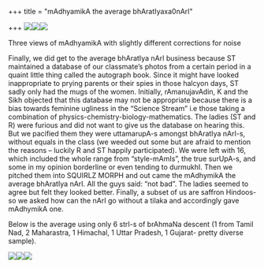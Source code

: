 +++
title = "mAdhyamikA the average bhAratIyaxa0nArI"

+++
[![](https://i0.wp.com/photos1.blogger.com/blogger/2010/410/320/average_nari3.jpg)](http://photos1.blogger.com/blogger/2010/410/1600/average_nari3.jpg)[![](https://i1.wp.com/photos1.blogger.com/blogger/2010/410/320/average_nari.jpg)](http://photos1.blogger.com/blogger/2010/410/1600/average_nari.jpg)[![](https://i1.wp.com/photos1.blogger.com/blogger/2010/410/320/average_nari4.jpg)](http://photos1.blogger.com/blogger/2010/410/1600/average_nari4.jpg)

Three views of mAdhyamikA with slightly different corrections for noise

Finally, we did get to the average bhAratIya nArI business because ST
maintained a database of our classmate’s photos from a certain period in
a quaint little thing called the autograph book. Since it might have
looked inappropriate to prying parents or their spies in those halcyon
days, ST sadly only had the mugs of the women. Initially, rAmanujavAdin,
K and the Sikh objected that this database may not be appropriate
because there is a bias towards feminine ugliness in the “Science
Stream” i.e those taking a combination of
physics-chemistry-biology-mathematics. The ladies (ST and R) were
furious and did not want to give us the database on hearing this. But we
pacified them they were uttamarupA-s amongst bhAratIya nArI-s, without
equals in the class (we weeded out some but are afraid to mention the
reasons – luckily R and ST happily participated). We were left with 16,
which included the whole range from “style-mAmIs”, the true surUpA-s,
and some in my opinion borderline or even tending to durmukhI. Then we
pitched them into SQUIRLZ MORPH and out came the mAdhymikA the average
bhAratIya nArI. All the guys said: “not bad”. The ladies seemed to agree
but felt they looked better. Finally, a subset of us are saffron
Hindoos- so we asked how can the nArI go without a tilaka and
accordingly gave mAdhymikA one.

Below is the average using only 6 strI-s of brAhmaNa descent (1 from
Tamil Nad, 2 Maharastra, 1 Himachal, 1 Uttar Pradesh, 1 Gujarat- pretty
diverse sample).

[![](https://i2.wp.com/photos1.blogger.com/blogger/2010/410/320/brahmana_narI2.jpg)](http://photos1.blogger.com/blogger/2010/410/1600/brahmana_narI2.jpg)[![](https://i1.wp.com/photos1.blogger.com/blogger/2010/410/320/brahmana_narI4.jpg)](http://photos1.blogger.com/blogger/2010/410/1600/brahmana_narI4.jpg)[![](https://i2.wp.com/photos1.blogger.com/blogger/2010/410/320/brahmana_narI3.jpg)](http://photos1.blogger.com/blogger/2010/410/1600/brahmana_narI3.jpg)
